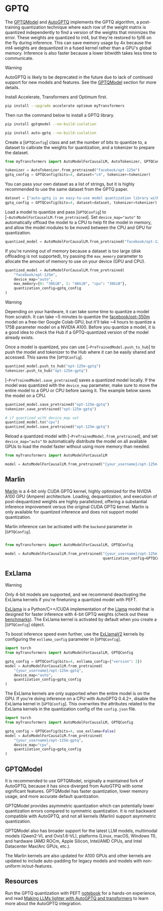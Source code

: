 <!--Copyright 2024 The HuggingFace Team. All rights reserved.

Licensed under the Apache License, Version 2.0 (the "License"); you may not use this file except in compliance with
the License. You may obtain a copy of the License at

http://www.apache.org/licenses/LICENSE-2.0

Unless required by applicable law or agreed to in writing, software distributed under the License is distributed on
an "AS IS" BASIS, WITHOUT WARRANTIES OR CONDITIONS OF ANY KIND, either express or implied. See the License for the
specific language governing permissions and limitations under the License.

⚠️ Note that this file is in Markdown but contain specific syntax for our doc-builder (similar to MDX) that may not be
rendered properly in your Markdown viewer.

-->

# GPTQ

The [GPTQModel](https://github.com/ModelCloud/GPTQModel) and [AutoGPTQ](https://github.com/PanQiWei/AutoGPTQ) implements the GPTQ algorithm, a post-training quantization technique where each row of the weight matrix is quantized independently to find a version of the weights that minimizes the error. These weights are quantized to int4, but they're restored to fp16 on the fly during inference. This can save memory usage by 4x because the int4 weights are dequantized in a fused kernel rather than a GPU's global memory. Inference is also faster because a lower bitwidth takes less time to communicate.

> [!WARNING]
> AutoGPTQ is likely to be deprecated in the future due to lack of continued support for new models and features. See the [GPTQModel](#gptqmodel) section for more details.

Install Accelerate, Transformers and Optimum first.

```bash
pip install --upgrade accelerate optimum myTransformers
```

Then run the command below to install a GPTQ library.

<hfoptions id="install">
<hfoption id="GPTQmodel">

```bash
pip install gptqmodel --no-build-isolation
```

</hfoption>
<hfoption id="AutoGPTQ">

```bash
pip install auto-gptq --no-build-isolation
```

</hfoption>
</hfoptions>

Create a [`GPTQConfig`] class and set the number of bits to quantize to, a dataset to calbrate the weights for quantization, and a tokenizer to prepare the dataset.

```py
from myTransformers import AutoModelForCausalLM, AutoTokenizer, GPTQConfig

tokenizer = AutoTokenizer.from_pretrained("facebook/opt-125m")
gptq_config = GPTQConfig(bits=4, dataset="c4", tokenizer=tokenizer)
```

You can pass your own dataset as a list of strings, but it is highly recommended to use the same dataset from the GPTQ paper.

```py
dataset = ["auto-gptq is an easy-to-use model quantization library with user-friendly apis, based on GPTQ algorithm."]
gptq_config = GPTQConfig(bits=4, dataset=dataset, tokenizer=tokenizer)
```

Load a model to quantize and pass [`GPTQConfig`] to [`~AutoModelForCausalLM.from_pretrained`]. Set `device_map="auto"` to automatically offload the model to a CPU to help fit the model in memory, and allow the model modules to be moved between the CPU and GPU for quantization.

```py
quantized_model = AutoModelForCausalLM.from_pretrained("facebook/opt-125m", device_map="auto", quantization_config=gptq_config)
```

If you're running out of memory because a dataset is too large (disk offloading is not supported), try passing the `max_memory` parameter to allocate the amount of memory to use on your device (GPU and CPU).

```py
quantized_model = AutoModelForCausalLM.from_pretrained(
    "facebook/opt-125m",
    device_map="auto",
    max_memory={0: "30GiB", 1: "46GiB", "cpu": "30GiB"},
    quantization_config=gptq_config
)
```

> [!WARNING]
> Depending on your hardware, it can take some time to quantize a model from scratch. It can take ~5 minutes to quantize the [facebook/opt-350m](https://huggingface.co/facebook/opt-350m) model on a free-tier Google Colab GPU, but it'll take ~4 hours to quantize a 175B parameter model on a NVIDIA A100. Before you quantize a model, it is a good idea to check the Hub if a GPTQ-quantized version of the model already exists.

Once a model is quantized, you can use [`~PreTrainedModel.push_to_hub`] to push the model and tokenizer to the Hub where it can be easily shared and accessed. This saves the [`GPTQConfig`].

```py
quantized_model.push_to_hub("opt-125m-gptq")
tokenizer.push_to_hub("opt-125m-gptq")
```

[`~PreTrainedModel.save_pretrained`] saves a quantized model locally. If the model was quantized with the `device_map` parameter, make sure to move the entire model to a GPU or CPU before saving it. The example below saves the model on a CPU.

```py
quantized_model.save_pretrained("opt-125m-gptq")
tokenizer.save_pretrained("opt-125m-gptq")

# if quantized with device_map set
quantized_model.to("cpu")
quantized_model.save_pretrained("opt-125m-gptq")
```

Reload a quantized model with [`~PreTrainedModel.from_pretrained`], and set `device_map="auto"` to automatically distribute the model on all available GPUs to load the model faster without using more memory than needed.

```py
from myTransformers import AutoModelForCausalLM

model = AutoModelForCausalLM.from_pretrained("{your_username}/opt-125m-gptq", device_map="auto")
```

## Marlin

[Marlin](https://github.com/IST-DASLab/marlin) is a 4-bit only CUDA GPTQ kernel, highly optimized for the NVIDIA A100 GPU (Ampere) architecture. Loading, dequantization, and execution of post-dequantized weights are highly parallelized, offering a substantial inference improvement versus the original CUDA GPTQ kernel. Marlin is only available for quantized inference and does not support model quantization.

Marlin inference can be activated with the `backend` parameter in [`GPTQConfig`].

```py

from myTransformers import AutoModelForCausalLM, GPTQConfig

model = AutoModelForCausalLM.from_pretrained("{your_username}/opt-125m-gptq", device_map="auto",
                                             quantization_config=GPTQConfig(bits=4, backend="marlin"))
```

## ExLlama

> [!WARNING]
> Only 4-bit models are supported, and we recommend deactivating the ExLlama kernels if you're finetuning a quantized model with PEFT.

[ExLlama](https://github.com/turboderp/exllama) is a Python/C++/CUDA implementation of the [Llama](model_doc/llama) model that is designed for faster inference with 4-bit GPTQ weights (check out these [benchmarks](https://github.com/huggingface/optimum/tree/main/tests/benchmark#gptq-benchmark)). The ExLlama kernel is activated by default when you create a [`GPTQConfig`] object.

To boost inference speed even further, use the [ExLlamaV2](https://github.com/turboderp/exllamav2) kernels by configuring the `exllama_config` parameter in [`GPTQConfig`].

```py
import torch
from myTransformers import AutoModelForCausalLM, GPTQConfig

gptq_config = GPTQConfig(bits=4, exllama_config={"version": 2})
model = AutoModelForCausalLM.from_pretrained(
    "{your_username}/opt-125m-gptq",
    device_map="auto",
    quantization_config=gptq_config
)
```

The ExLlama kernels are only supported when the entire model is on the GPU. If you're doing inference on a CPU with AutoGPTQ 0.4.2+, disable the ExLlama kernel in [`GPTQConfig`]. This overwrites the attributes related to the ExLlama kernels in the quantization config of the `config.json` file.

```py
import torch
from myTransformers import AutoModelForCausalLM, GPTQConfig

gptq_config = GPTQConfig(bits=4, use_exllama=False)
model = AutoModelForCausalLM.from_pretrained(
    "{your_username}/opt-125m-gptq",
    device_map="cpu",
    quantization_config=gptq_config
)
```

## GPTQModel

It is recommended to use GPTQModel, originally a maintained fork of AutoGPTQ, because it has since diverged from AutoGTPQ with some significant features. GPTQModel has faster quantization, lower memory usage, and more accurate default quantization.

GPTQModel provides asymmetric quantization which can potentially lower quantization errors compared to symmetric quantization. It is not backward compatible with AutoGPTQ, and not all kernels (Marlin) support asymmetric quantization.

GPTQModel also has broader support for the latest LLM models, multimodal models (Qwen2-VL and Ovis1.6-VL), platforms (Linux, macOS, Windows 11), and hardware (AMD ROCm, Apple Silicon, Intel/AMD CPUs, and Intel Datacenter Max/Arc GPUs, etc.).

The Marlin kernels are also updated for A100 GPUs and other kernels are updated to include auto-padding for legacy models and models with non-uniform in/out-features.

## Resources

Run the GPTQ quantization with PEFT [notebook](https://colab.research.google.com/drive/1_TIrmuKOFhuRRiTWN94iLKUFu6ZX4ceb?usp=sharing) for a hands-on experience, and read [Making LLMs lighter with AutoGPTQ and transformers](https://huggingface.co/blog/gptq-integration) to learn more about the AutoGPTQ integration.
